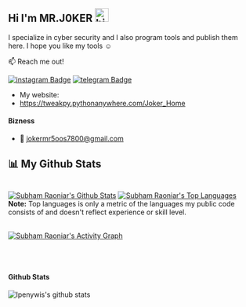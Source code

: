 ## Hi I'm MR.J0KER  <img src="https://user-images.githubusercontent.com/1303154/88677602-1635ba80-d120-11ea-84d8-d263ba5fc3c0.gif" width="28px" alt="hi">

I specialize in cyber security and I also program tools and publish them here. I hope you like my tools ☺️

:mailbox: Reach me out!

[![instagram Badge](https://img.shields.io/badge/-@221298-e74c3c?style=flat&labelColor=e84393&logo=instagram&logoColor=white)](https://instagram.com/221298)
[![telegram Badge](https://img.shields.io/badge/-@vv1ck-1ca0f1?style=flat&labelColor=1ca0f1&logo=telegram&logoColor=white)](https://t.me/vv1ck)

<!-- TODO: Add last video link -->

- My website:
- https://tweakpy.pythonanywhere.com/Joker_Home

#### Bizness
- :email: jokermr5oos7800@gmail.com

## 📊 My Github Stats

  <br/>
    <a href="https://github.com/SubhamRaoniar28/github-readme-stats"><img alt="Subham Raoniar's Github Stats" src="https://github-readme-stats.vercel.app/api?username=SubhamRaoniar28&show_icons=true&count_private=true&theme=react&hide_border=true&bg_color=0D1117" /></a>
  <a href="https://github.com/SubhamRaoniar28/github-readme-stats"><img alt="Subham Raoniar's Top Languages" src="https://github-readme-stats.vercel.app/api/top-langs/?username=SubhamRaoniar28&langs_count=8&count_private=true&layout=compact&theme=react&hide_border=true&bg_color=0D1117" /></a>
  <br/>
  <b>Note:</b> Top languages is only a metric of the languages my public code consists of and doesn't reflect experience or skill level.


<br/>
<br/>

<a href="https://github.com/SubhamRaoniar28/github-readme-activity-graph"><img alt="Subham Raoniar's Activity Graph" src="https://activity-graph.herokuapp.com/graph?username=SubhamRaoniar28&bg_color=0D1117&color=5BCDEC&line=5BCDEC&point=FFFFFF&hide_border=true" /></a>

<br/>
<br/>

#### Github Stats

![Ipenywis's github stats](https://github-readme-stats.vercel.app/api?username=vv1ck&count_private=true&theme=tokyonight&hide=contribs,prs)
</details>
